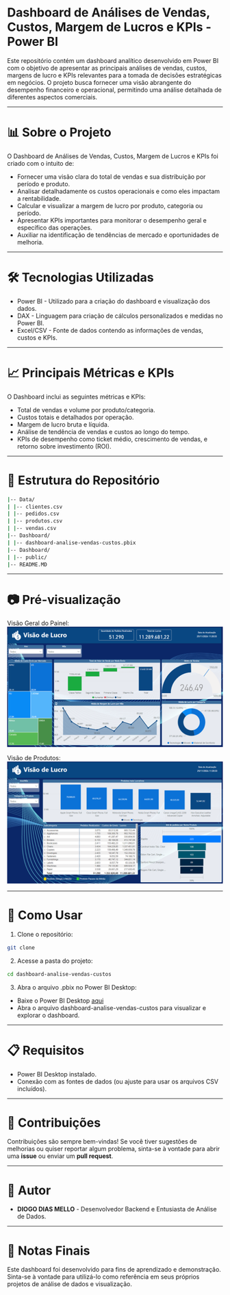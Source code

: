 # Dashboard de Análises de Vendas, Custos, Margem de Lucros e KPIs - Power BI

Este repositório contém um dashboard analítico desenvolvido em Power BI com o objetivo de apresentar as principais análises de vendas, custos, margens de lucro e KPIs relevantes para a tomada de decisões estratégicas em negócios. O projeto busca fornecer uma visão abrangente do desempenho financeiro e operacional, permitindo uma análise detalhada de diferentes aspectos comerciais.

---

# 📊 Sobre o Projeto

O Dashboard de Análises de Vendas, Custos, Margem de Lucros e KPIs foi criado com o intuito de:

- Fornecer uma visão clara do total de vendas e sua distribuição por período e produto.
- Analisar detalhadamente os custos operacionais e como eles impactam a rentabilidade.
- Calcular e visualizar a margem de lucro por produto, categoria ou período.
- Apresentar KPIs importantes para monitorar o desempenho geral e específico das operações.
- Auxiliar na identificação de tendências de mercado e oportunidades de melhoria.

---

# 🛠️ Tecnologias Utilizadas

- Power BI - Utilizado para a criação do dashboard e visualização dos dados.
- DAX - Linguagem para criação de cálculos personalizados e medidas no Power BI.
- Excel/CSV - Fonte de dados contendo as informações de vendas, custos e KPIs.

---

# 📈 Principais Métricas e KPIs

O Dashboard inclui as seguintes métricas e KPIs:

- Total de vendas e volume por produto/categoria.
- Custos totais e detalhados por operação.
- Margem de lucro bruta e líquida.
- Análise de tendência de vendas e custos ao longo do tempo.
- KPIs de desempenho como ticket médio, crescimento de vendas, e retorno sobre investimento (ROI).

---

# 📂 Estrutura do Repositório

```bash
|-- Data/
| |-- clientes.csv
| |-- pedidos.csv
| |-- produtos.csv
| |-- vendas.csv
|-- Dashboard/
| |-- dashboard-analise-vendas-custos.pbix
|-- Dashboard/
| |-- public/
|-- README.MD
```

---

# 📷 Pré-visualização

Visão Geral do Painel:
![falta inserir](public/visao_geral_painel.png)

Visão de Produtos:
![alt text](public/visao_produtos.png)

---

# 🚀 Como Usar

1. Clone o repositório:

```bash
git clone
```

2. Acesse a pasta do projeto:

```bash
cd dashboard-analise-vendas-custos
```

3. Abra o arquivo .pbix no Power BI Desktop:

- Baixe o Power BI Desktop <a href="https://www.microsoft.com/pt-br/download/details.aspx?id=58494">aqui</a>
- Abra o arquivo dashboard-analise-vendas-custos para visualizar e explorar o dashboard.

---

# 📋 Requisitos

- Power BI Desktop instalado.
- Conexão com as fontes de dados (ou ajuste para usar os arquivos CSV incluídos).

---

# 🤝 Contribuições

Contribuições são sempre bem-vindas! Se você tiver sugestões de melhorias ou quiser reportar algum problema, sinta-se à vontade para abrir uma **issue** ou enviar um **pull request**.

---

# 👤 Autor

- **DIOGO DIAS MELLO** - Desenvolvedor Backend e Entusiasta de Análise de Dados.

---

# 📝 Notas Finais

Este dashboard foi desenvolvido para fins de aprendizado e demonstração. Sinta-se à vontade para utilizá-lo como referência em seus próprios projetos de análise de dados e visualização.
